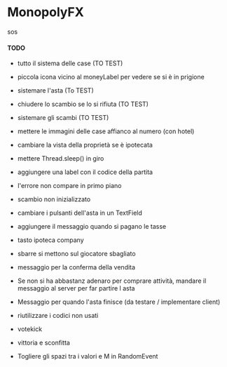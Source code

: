 # MonopolyFX

sos

#### TODO

- tutto il sistema delle case (TO TEST)
- piccola icona vicino al moneyLabel per vedere se si è in prigione
- sistemare l'asta (To TEST)
- chiudere lo scambio se lo si rifiuta (TO TEST)
- sistemare gli scambi (TO TEST)
- mettere le immagini delle case affianco al numero (con hotel)
- cambiare la vista della proprietà se è ipotecata
- mettere Thread.sleep() in giro
- aggiungere una label con il codice della partita
- l'errore non compare in primo piano
- scambio non inizializzato
- cambiare i pulsanti dell'asta in un TextField
- aggiungere il messaggio quando si pagano le tasse
- tasto ipoteca company
- sbarre si mettono sul giocatore sbagliato
- messaggio per la conferma della vendita
- Se non si ha abbastanz adenaro per comprare attività, mandare il messaggio al server per far partire l asta

- Messaggio per quando l'asta finisce  (da testare / implementare client)
- riutilizzare i codici non usati
- votekick
- vittoria e sconfitta

- Togliere gli spazi tra i valori e M in RandomEvent